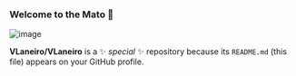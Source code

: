 ### Welcome to the Mato 🤠

![image](https://user-images.githubusercontent.com/132674013/236486152-268cdef3-cfe2-460a-b05f-07cddfcd01b8.png)


**VLaneiro/VLaneiro** is a ✨ _special_ ✨ repository because its `README.md` (this file) appears on your GitHub profile.


